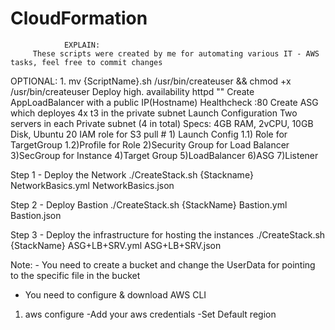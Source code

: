 # CloudFormation

                EXPLAIN:
         These scripts were created by me for automating various IT - AWS tasks, feel free to commit changes





OPTIONAL: 1. mv {ScriptName}.sh /usr/bin/createuser && chmod +x /usr/bin/createuser
Deploy high. availability httpd 
 ""     Create AppLoadBalancer with a public IP(Hostname) Healthcheck :80
    Create ASG which deployes 4x t3 in the private subnet
    Launch Configuration
    Two servers in each Private subnet (4 in total)
      Specs: 4GB RAM, 2vCPU, 10GB Disk, Ubuntu 20
    IAM role for S3 pull
      # 1) Launch Config 1.1) Role for TargetGroup 1.2)Profile for Role  2)Security Group for Load Balancer 
        3)SecGroup for Instance 4)Target Group 5)LoadBalancer 6)ASG 
       7)Listener 



Step 1 - Deploy the Network
./CreateStack.sh {Stackname} NetworkBasics.yml NetworkBasics.json

Step 2 - Deploy Bastion
./CreateStack.sh {StackName} Bastion.yml Bastion.json

Step 3 - Deploy the infrastructure for hosting the instances 
./CreateStack.sh {StackName} ASG+LB+SRV.yml ASG+LB+SRV.json

Note: - You need to create a bucket and change the UserData for pointing to the specific file in the bucket
 - You need to configure & download AWS CLI
1) aws configure 
    -Add your aws credentials
    -Set Default region
